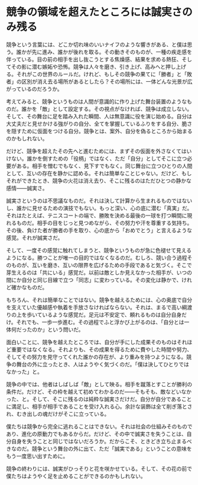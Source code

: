 # 競争の領域を超えたところには誠実さのみ残る

競争という言葉には、どこか切れ味のいいナイフのような響きがある、と僕は思う。誰かが先に進み、誰かが後れを取る。その動きそのものが、一種の疾走感を伴っている。目の前の相手を出し抜こうとする焦燥感、結果を求める熱狂、そしてその影に潜む嫉妬や恐怖。競争は人々を磨き、引き上げ、高みへと押し上げる。それがこの世界のルールだ。けれど、もしその競争の果てに「勝者」と「敗者」の区別が消え去る場所があるとしたら？その場所には、一体どんな光景が広がっているのだろうか。

考えてみると、競争というものは人間が意識的に作り上げた舞台装置のようなものだ。誰かを「敵」として設定する。その視点がなければ、競争は成立しない。そして、その舞台に足を踏み入れた瞬間、人は無意識に役を演じ始める。自分は大丈夫だと見せかける強がりの自分、全てを掌握しているふりをする自分、脆さを隠すために仮面をつける自分。競争とは、案外、自分を偽るところから始まるのかもしれない。

だけど、競争を超えたその先へと進むためには、まずその仮面を外さなくてはいけない。誰かを倒すための「役柄」ではなく、ただ「自分」としてそこに立つ必要がある。相手を憎むでもなく、見下すでもなく。同じ舞台に立つひとりの人間として、互いの存在を静かに認める。それは簡単なことじゃない。だけど、もしそれができたとき、競争の火花は消え去り、そこに残るのはただひとつの静かな感情――誠実さ。

誠実さというのは不思議なものだ。それは決して計算から生まれるものではないし、誰かに見せるための演技でもない。もっと深い、心の底に潜む「真実」だ。それはたとえば、テニスコートの端で、勝敗を決める最後の一球を打つ瞬間に現れるものだ。相手の目をじっと見つめながら、その努力や汗を尊重する気持ち。その後、負けた者が勝者の手を取り、心の底から「おめでとう」と言えるような感覚。それが誠実さだ。

そして、一度その感覚に触れてしまうと、競争というものが急に色褪せて見えるようになる。勝つことが唯一の目的ではなくなるのだ。むしろ、競い合う過程そのものが、互いを磨き、互いの限界を広げるための手段であると気づく。そこで芽生えるのは「共にいる」感覚だ。以前は敵としか見えなかった相手が、いつの間にか自分と同じ目線で立つ「同志」に変わっている。その変化は静かで、けれど確かなものだ。

もちろん、それは簡単なことではない。競争を越えるためには、心の奥底で自分を支えていた優越感や執着を手放さなければならない。それは、まるで高い綱渡りの上を歩いているような感覚だ。足元は不安定で、頼れるものは自分自身だけ。それでも、一歩一歩進む。その過程でふと浮かび上がるのは、「自分とは一体何だったのか」という問いだ。

面白いことに、競争を越えたところでは、自分が手にした成果そのものはそれほど重要ではなくなる。それよりも、その成果を得るために費やした時間や努力、そしてその努力を見守ってくれた誰かの存在が、より重みを持つようになる。競争の舞台の外に立ったとき、人はようやく気づくのだ。「僕は決してひとりではなかった」と。

競争の中では、他者はしばしば「敵」として映る。相手を蹴落とすことが勝利の条件だ。だけど、その枠を越えて初めてわかるのだ――そもそも、敵などいなかった、と。そして、そこに残るのは純粋な誠実さだけだ。自分が自分であることに満足し、相手が相手であることを受け入れる心。余計な装飾は全て削ぎ落とされ、むき出しの魂だけがそこに立っている。

僕たちは競争から完全に逃れることはできない。それは社会の仕組みそのものであり、進化の原動力でもあるからだ。だけど、その中で誠実さを失うことは、自分自身を失うことと同じではないだろうか。だからこそ、ときどき立ち止まるべきなのだ。競争という舞台の外に出て、ただ「誠実である」ということの意味をもう一度思い出すために。

競争の終わりには、誠実がひっそりと花を咲かせている。そして、その花の前で僕たちはようやく足を止めることができるのかもしれない。
